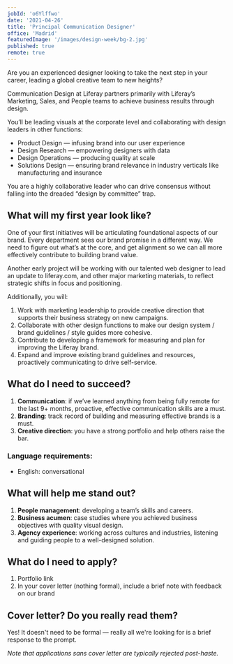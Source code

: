 ```yaml
---
jobId: 'o6Ylffwo'
date: '2021-04-26'
title: 'Principal Communication Designer'
office: 'Madrid'
featuredImage: '/images/design-week/bg-2.jpg'
published: true
remote: true
---
```


Are you an experienced designer looking to take the next step in your career, leading a global creative team to new heights?

Communication Design at Liferay partners primarily with Liferay’s Marketing, Sales, and People teams to achieve business results through design.

You’ll be leading visuals at the corporate level and collaborating with design leaders in other functions:

-   Product Design — infusing brand into our user experience
-   Design Research — empowering designers with data
-   Design Operations — producing quality at scale
-   Solutions Design — ensuring brand relevance in industry verticals like manufacturing and insurance

You are a highly collaborative leader who can drive consensus without falling into the dreaded “design by committee” trap.

## What will my first year look like?

One of your first initiatives will be articulating foundational aspects of our brand. Every department sees our brand promise in a different way. We need to figure out what’s at the core, and get alignment so we can all more effectively contribute to building brand value.

Another early project will be working with our talented web designer to lead an update to liferay.com, and other major marketing materials, to reflect strategic shifts in focus and positioning.

Additionally, you will:

1. Work with marketing leadership to provide creative direction that supports their business strategy on new campaigns.
2. Collaborate with other design functions to make our design system / brand guidelines / style guides more cohesive.
3. Contribute to developing a framework for measuring and plan for improving the Liferay brand.
4. Expand and improve existing brand guidelines and resources, proactively communicating to drive self-service.

## What do I need to succeed?

1. **Communication**: if we’ve learned anything from being fully remote for the last 9+ months, proactive, effective communication skills are a must.
2. **Branding**: track record of building and measuring effective brands is a must.
3. **Creative direction**: you have a strong portfolio and help others raise the bar.

### Language requirements:

* English: conversational

## What will help me stand out?

1. **People management**: developing a team’s skills and careers.
2. **Business acumen**: case studies where you achieved business objectives with quality visual design.
3. **Agency experience**: working across cultures and industries, listening and guiding people to a well-designed solution.

## What do I need to apply?

1. Portfolio link
2. In your cover letter (nothing formal), include a brief note with feedback on our brand

## Cover letter? Do you really read them?

Yes! It doesn't need to be formal — really all we're looking for is a brief response to the prompt.

_Note that applications sans cover letter are typically rejected post-haste._
